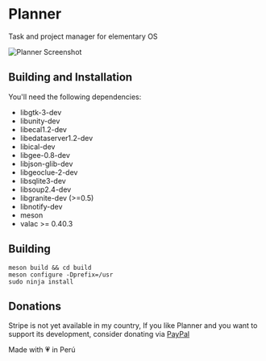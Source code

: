 # Planner
Task and project manager for elementary OS

![Planner Screenshot](https://github.com/alainm23/planner/raw/master/data/screenshot/screenshot-01.png)

## Building and Installation	

You'll need the following dependencies:	
* libgtk-3-dev	
* libunity-dev	
* libecal1.2-dev
* libedataserver1.2-dev
* libical-dev
* libgee-0.8-dev	
* libjson-glib-dev	
* libgeoclue-2-dev	
* libsqlite3-dev	
* libsoup2.4-dev
* libgranite-dev (>=0.5)	
* libnotify-dev	
* meson	
* valac >= 0.40.3	

## Building	

```	
meson build && cd build	
meson configure -Dprefix=/usr	
sudo ninja install	
```

## Donations	
Stripe is not yet available in my country, If you like Planner and you want to support its development, consider donating via [PayPal](https://www.paypal.me/alainm23)	

Made with 💗 in Perú
